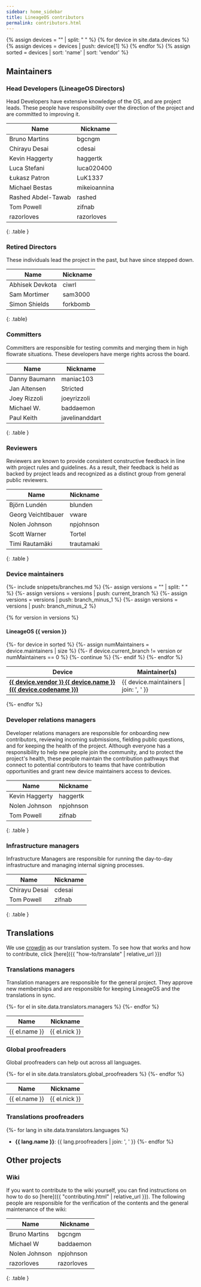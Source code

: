 ```yaml
---
sidebar: home_sidebar
title: LineageOS contributors
permalink: contributors.html
---
```


{% assign devices = "" | split: " " %}
{% for device in site.data.devices %}
{% assign devices = devices | push: device[1] %}
{% endfor %}
{% assign sorted = devices | sort: 'name' | sort: 'vendor' %}

## Maintainers

### Head Developers (LineageOS Directors)

Head Developers have extensive knowledge of the OS, and are project leads. These people have responsibility over the direction of
the project and are committed to improving it.

| Name | Nickname |
|------|----------|
| Bruno Martins | bgcngm |
| Chirayu Desai | cdesai |
| Kevin Haggerty | haggertk |
| Luca Stefani | luca020400 |
| Łukasz Patron | LuK1337 |
| Michael Bestas | mikeioannina |
| Rashed Abdel-Tawab | rashed |
| Tom Powell | zifnab |
| razorloves | razorloves |
{: .table }

### Retired Directors

These individuals lead the project in the past, but have since stepped down.

| Name | Nickname |
|------|----------|
| Abhisek Devkota | ciwrl |
| Sam Mortimer | sam3000 |
| Simon Shields | forkbomb |
{: .table}

### Committers

Committers are responsible for testing commits and merging them in high flowrate situations. These developers have merge rights across the board.

| Name | Nickname |
|------|----------|
| Danny Baumann | maniac103 |
| Jan Altensen | Stricted |
| Joey Rizzoli | joeyrizzoli |
| Michael W. | baddaemon |
| Paul Keith | javelinanddart |
{: .table }

### Reviewers

Reviewers are known to provide consistent constructive feedback in line with project rules and guidelines. As a result,
their feedback is held as backed by project leads and recognized as a distinct group from general public reviewers.

| Name | Nickname |
|------|----------|
| Björn Lundén | blunden |
| Georg Veichtlbauer | vware |
| Nolen Johnson | npjohnson |
| Scott Warner | Tortel |
| Timi Rautamäki | trautamaki |
{: .table }

### Device maintainers

{%- include snippets/branches.md %}
{%- assign versions = "" | split: " " %}
{%- assign versions = versions | push: current_branch %}
{%- assign versions = versions | push: branch_minus_1 %}
{%- assign versions = versions | push: branch_minus_2 %}

{% for version in versions %}

#### LineageOS {{ version }}

<table class="table">
<thead>
<tr><th>Device</th><th>Maintainer(s)</th></tr>
</thead>
<tbody>
{%- for device in sorted %}
{%- assign numMaintainers = device.maintainers | size %}
{%- if device.current_branch != version or numMaintainers == 0 %}
{%- continue %}
{%- endif %}
<tr><td><b><a href="{{ "/devices/" | append: device.codename | relative_url }}">{{ device.vendor }} {{ device.name }} ({{ device.codename }})</a></b></td><td>{{ device.maintainers | join: ', ' }}</td></tr>
{%- endfor %}
</tbody>
</table>
{%- endfor %}

### Developer relations managers

Developer relations managers are responsible for onboarding new contributors, reviewing incoming submissions, fielding public questions, and for keeping the health of the project.
Although everyone has a responsibility to help new people join the community, and to protect the project's health, these people maintain the contribution
pathways that connect to potential contributors to teams that have contribution opportunities and grant new device maintainers access to devices.

| Name | Nickname |
|------|----------|
| Kevin Haggerty | haggertk |
| Nolen Johnson | npjohnson |
| Tom Powell | zifnab |
{: .table }

### Infrastructure managers

Infrastructure Managers are responsible for running the day-to-day infrastructure and managing internal signing processes.

| Name | Nickname |
|------|----------|
| Chirayu Desai | cdesai |
| Tom Powell | zifnab |
{: .table }


## Translations

We use [crowdin](https://crowdin.com/profile/LineageOS) as our translation system. To see how that works and how to contribute, click [here]({{ "how-to/translate" | relative_url }})

### Translations managers

Translation managers are responsible for the general project. They approve new memberships and are responsible for keeping LineageOS and the translations in sync.

<table class="table">
<thead>
<tr><th>Name</th><th>Nickname</th></tr>
</thead>
<tbody>
{%- for el in site.data.translators.managers %}
<tr><td>{{ el.name }}</td><td>{{ el.nick }}</td></tr>
{%- endfor %}
</tbody>
</table>

### Global proofreaders

Global proofreaders can help out across all languages.

<table class="table">
<thead>
<tr><th>Name</th><th>Nickname</th></tr>
</thead>
<tbody>
{%- for el in site.data.translators.global_proofreaders %}
<tr><td>{{ el.name }}</td><td>{{ el.nick }}</td></tr>
{%- endfor %}
</tbody>
</table>

### Translations proofreaders

{%- for lang in site.data.translators.languages %}
* __{{ lang.name }}__: {{ lang.proofreaders | join: ', ' }}
{%- endfor %}

## Other projects

### Wiki

If you want to contribute to the wiki yourself, you can find instructions on how to do so [here]({{ "contributing.html" | relative_url }}).
The following people are responsible for the verification of the contents and the general maintenance of the wiki:

| Name | Nickname |
|------|----------|
| Bruno Martins | bgcngm |
| Michael W | baddaemon |
| Nolen Johnson | npjohnson |
| razorloves | razorloves |
{: .table }
